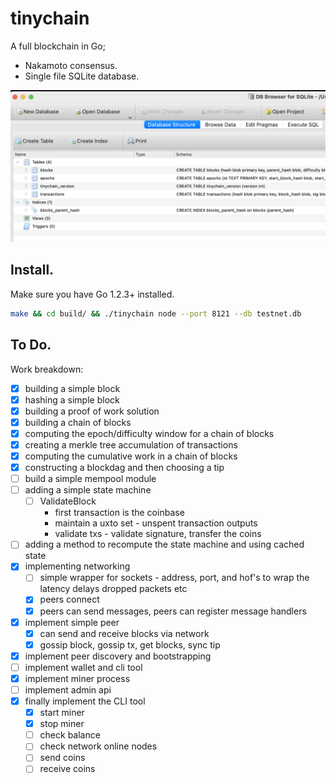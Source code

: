 # tinychain

A full blockchain in Go;

 * Nakamoto consensus.
 * Single file SQLite database.

![database view](./assets/db-view.png)

## Install.

Make sure you have Go 1.2.3+ installed.

```sh
make && cd build/ && ./tinychain node --port 8121 --db testnet.db
```

## To Do.

Work breakdown:

- [x] building a simple block
- [x] hashing a simple block
- [x] building a proof of work solution
- [x] building a chain of blocks
- [x] computing the epoch/difficulty window for a chain of blocks
- [x] creating a merkle tree accumulation of transactions
- [x] computing the cumulative work in a chain of blocks
- [x] constructing a blockdag and then choosing a tip
- [ ] build a simple mempool module
- [ ] adding a simple state machine
    - [ ] ValidateBlock
        - first transaction is the coinbase
        - maintain a uxto set - unspent transaction outputs
        - validate txs - validate signature, transfer the coins
- [ ] adding a method to recompute the state machine and using cached state 
- [x] implementing networking
    - [ ] simple wrapper for sockets - address, port, and hof's to wrap the latency delays dropped packets etc
    - [x] peers connect
    - [x] peers can send messages, peers can register message handlers
- [x] implement simple peer
    - [x] can send and receive blocks via network
    - [x] gossip block, gossip tx, get blocks, sync tip
- [x] implement peer discovery and bootstrapping
- [ ] implement wallet and cli tool
- [x] implement miner process
- [ ] implement admin api
- [x] finally implement the CLI tool
    - [x] start miner
    - [x] stop miner
    - [ ] check balance
    - [ ] check network online nodes
    - [ ] send coins
    - [ ] receive coins
